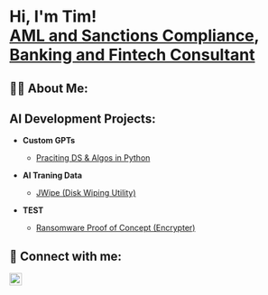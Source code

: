 <h1>Hi, I'm Tim! <br/><a href="https://github.com/Tim-Gore">AML and Sanctions Compliance</a>, <a href="https://www.linkedin.com/in/tim-g-047b5979/">Banking and Fintech Consultant</a> 
<h2>👨‍💻 About Me:</h2>


  
<h2>AI Development Projects:</h2>

- <b>Custom GPTs</b>
  - [Praciting DS & Algos in Python](https://github.com/joshmadakor1/Algorithms-Practice)
- <b>AI Traning Data </b>
  - [JWipe (Disk Wiping Utility)](https://github.com/joshmadakor1/Jwipe.PowerShell)

- <b>TEST </b>
  - [Ransomware Proof of Concept (Encrypter)](https://github.com/joshmadakor1/EncrypterPOC)


<h2> 🤳 Connect with me:</h2>

[<img align="left" alt="JoshMadakor | LinkedIn" width="22px" src="https://cdn.jsdelivr.net/npm/simple-icons@v3/icons/linkedin.svg" />][linkedin]


[linkedin]: https://www.linkedin.com/in/tim-g-047b5979/

<!--
**Tim-Gore/Tim-Gore-** is a ✨ _special_ ✨ repository because its `README.md` (this file) appears on your GitHub profile.

Here are some ideas to get you started:

- 🔭 I’m currently working on ...
- 🌱 I’m currently learning ...
- 👯 I’m looking to collaborate on ...
- 🤔 I’m looking for help with ...
- 💬 Ask me about ...
- 📫 How to reach me: ...
- 😄 Pronouns: ...
- ⚡ Fun fact: ...
-->
